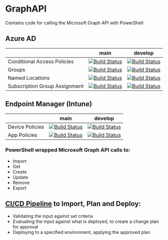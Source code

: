 # GraphAPI
Contains code for calling the Microsoft Graph API with PowerShell
## Azure AD
|  |  main  | develop |
|:---| :----: | :-----: |
| Conditional Access Policies |[![Build Status](https://dev.azure.com/wesleytrust/GraphAPI/_apis/build/status/Azure%20AD/Conditional%20Access/SVC-CA%3BENV-P%3B%20Policies?branchName=main)](https://dev.azure.com/wesleytrust/GraphAPI/_build/latest?definitionId=2&branchName=main)|[![Build Status](https://dev.azure.com/wesleytrust/GraphAPI/_apis/build/status/Azure%20AD/Conditional%20Access/SVC-CA%3BENV-D%3B%20Policies?branchName=develop)](https://dev.azure.com/wesleytrust/GraphAPI/_build/latest?definitionId=5&branchName=develop)|
| Groups |[![Build Status](https://dev.azure.com/wesleytrust/GraphAPI/_apis/build/status/Azure%20AD/Groups/SVC-AD%3BENV-P%3B%20Groups?branchName=main)](https://dev.azure.com/wesleytrust/GraphAPI/_build/latest?definitionId=9&branchName=main)|[![Build Status](https://dev.azure.com/wesleytrust/GraphAPI/_apis/build/status/Azure%20AD/Groups/SVC-AD%3BENV-D%3B%20Groups?branchName=develop)](https://dev.azure.com/wesleytrust/GraphAPI/_build/latest?definitionId=7&branchName=develop)|
| Named Locations |[![Build Status](https://dev.azure.com/wesleytrust/GraphAPI/_apis/build/status/Azure%20AD/Named%20Locations/SVC-AD%3BENV-P%3B%20Named%20Locations?branchName=main)](https://dev.azure.com/wesleytrust/GraphAPI/_build/latest?definitionId=10&branchName=main)|[![Build Status](https://dev.azure.com/wesleytrust/GraphAPI/_apis/build/status/Azure%20AD/Named%20Locations/SVC-AD%3BENV-D%3B%20Named%20Locations?branchName=develop)](https://dev.azure.com/wesleytrust/GraphAPI/_build/latest?definitionId=11&branchName=develop)|
| Subscription Group Assignment | [![Build Status](https://dev.azure.com/wesleytrust/GraphAPI/_apis/build/status/Azure%20AD/Subscriptions/SVC-CS%3BENV-P%3B%20Subscriptions?branchName=main)](https://dev.azure.com/wesleytrust/GraphAPI/_build/latest?definitionId=23&branchName=main) | [![Build Status](https://dev.azure.com/wesleytrust/GraphAPI/_apis/build/status/Azure%20AD/Subscriptions/SVC-CS%3BENV-D%3B%20Subscriptions?branchName=develop)](https://dev.azure.com/wesleytrust/GraphAPI/_build/latest?definitionId=24&branchName=develop) |
## Endpoint Manager (Intune)
|  |  main  | develop |
|:---| :----: | :-----: |
| Device Policies | [![Build Status](https://dev.azure.com/wesleytrust/GraphAPI/_apis/build/status/Endpoint%20Manager/Device%20Management/Policies/SVC-EM%3BENV-P%3B%20Device%20Policies?branchName=main)](https://dev.azure.com/wesleytrust/GraphAPI/_build/latest?definitionId=18&branchName=main) | [![Build Status](https://dev.azure.com/wesleytrust/GraphAPI/_apis/build/status/Endpoint%20Manager/Device%20Management/Policies/SVC-EM%3BENV-D%3B%20Device%20Policies?branchName=develop)](https://dev.azure.com/wesleytrust/GraphAPI/_build/latest?definitionId=19&branchName=develop) |
| App Policies  | [![Build Status](https://dev.azure.com/wesleytrust/GraphAPI/_apis/build/status/Endpoint%20Manager/App%20Management/Policies/SVC-EM%3BENV-P%3B%20App%20Policies?branchName=main)](https://dev.azure.com/wesleytrust/GraphAPI/_build/latest?definitionId=15&branchName=main) | [![Build Status](https://dev.azure.com/wesleytrust/GraphAPI/_apis/build/status/Endpoint%20Manager/App%20Management/Policies/SVC-EM%3BENV-D%3B%20App%20Policies?branchName=develop)](https://dev.azure.com/wesleytrust/GraphAPI/_build/latest?definitionId=16&branchName=develop) |
### PowerShell wrapped Microsoft Graph API calls to:
- Import
- Get
- Create
- Update
- Remove
- Export
## [CI/CD Pipeline][pipeline-link] to Import, Plan and Deploy:
- Validating the input against set criteria
- Evaluating the input against what is deployed, to create a change plan for approval
- Deploying to a specified environment, applying the approved plan

[pipeline-link]: https://dev.azure.com/wesleytrust/GraphAPI